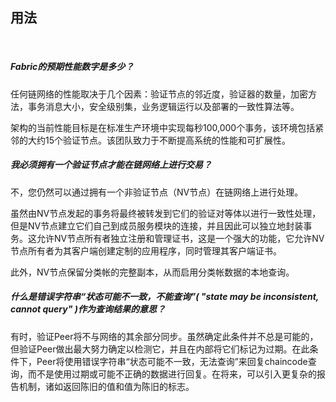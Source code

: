 ## 用法

&nbsp;
##### Fabric的预期性能数字是多少？

任何链网络的性能取决于几个因素：验证节点的邻近度，验证器的数量，加密方法，事务消息大小，安全级别集，业务逻辑运行以及部署的一致性算法等。

架构的当前性能目标是在标准生产环境中实现每秒100,000个事务，该环境包括紧邻的大约15个验证节点。该团队致力于不断提高系统的性能和可扩展性。

##### 我必须拥有一个验证节点才能在链网络上进行交易？

不，您仍然可以通过拥有一个非验证节点（NV节点）在链网络上进行处理。

虽然由NV节点发起的事务将最终被转发到它们的验证对等体以进行一致性处理，但是NV节点建立它们自己到成员服务模块的连接，并且因此可以独立地封装事务。这允许NV节点所有者独立注册和管理证书，这是一个强大的功能，它允许NV节点所有者为其客户端创建定制的应用程序，同时管理其客户端证书。

此外，NV节点保留分类帐的完整副本，从而启用分类帐数据的本地查询。

##### 什么是错误字符串“状态可能不一致，不能查询”( "state may be inconsistent, cannot query" )作为查询结果的意思？

有时，验证Peer将不与网络的其余部分同步。虽然确定此条件并不总是可能的，但验证Peer做出最大努力确定以检测它，并且在内部将它们标记为过期。在此条件下，Peer将使用错误字符串“状态可能不一致，无法查询”来回复chaincode查询，而不是使用过期或可能不正确的数据进行回复。在将来，可以引入更复杂的报告机制，诸如返回陈旧的值和值为陈旧的标志。